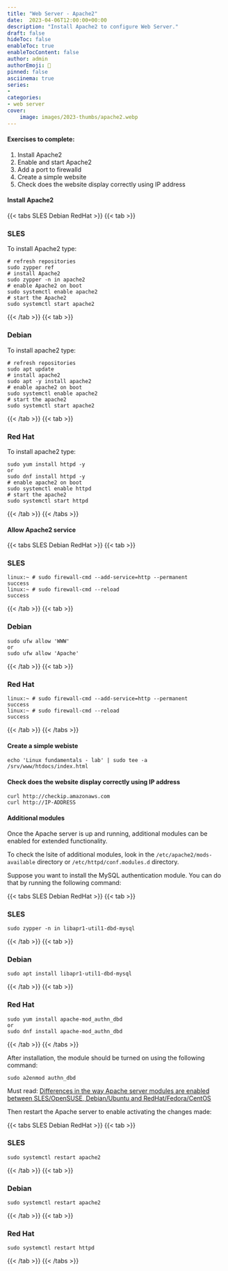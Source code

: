 ```yaml
---
title: "Web Server - Apache2"
date:  2023-04-06T12:00:00+00:00
description: "Install Apache2 to configure Web Server."
draft: false
hideToc: false
enableToc: true
enableTocContent: false
author: admin
authorEmoji: 🐧
pinned: false
asciinema: true
series:
-
categories:
- web server
cover:
    image: images/2023-thumbs/apache2.webp
---
```

#### Exercises to complete:
1. Install Apache2
2. Enable and start Apache2
3. Add a port to firewalld
4. Create a simple website
5. Check does the website display correctly using IP address

<script async id="asciicast-575077" src="https://asciinema.org/a/575077.js"></script>

#### Install Apache2

{{< tabs SLES Debian RedHat >}}
  {{< tab >}}
  ### SLES
  To install Apache2 type:
  ```
  # refresh repositories
  sudo zypper ref
  # install Apache2
  sudo zypper -n in apache2
  # enable Apache2 on boot
  sudo systemctl enable apache2
  # start the Apache2
  sudo systemctl start apache2
  ```
  {{< /tab >}}
  {{< tab >}}
  ### Debian
  To install apache2 type:
  ```
  # refresh repositories
  sudo apt update
  # install apache2
  sudo apt -y install apache2
  # enable apache2 on boot
  sudo systemctl enable apache2
  # start the apache2
  sudo systemctl start apache2
  ```
  {{< /tab >}}
  {{< tab >}}
  ### Red Hat
  To install apache2 type:
  ```
  sudo yum install httpd -y
  or
  sudo dnf install httpd -y
  # enable apache2 on boot
  sudo systemctl enable httpd
  # start the apache2
  sudo systemctl start httpd
  ```
  {{< /tab >}}
{{< /tabs >}}

#### Allow Apache2 service

{{< tabs SLES Debian RedHat >}}
  {{< tab >}}
  ### SLES
  ```
  linux:~ # sudo firewall-cmd --add-service=http --permanent
  success
  linux:~ # sudo firewall-cmd --reload
  success
  ```
  {{< /tab >}}
  {{< tab >}}
  ### Debian
  ```
  sudo ufw allow 'WWW'
  or
  sudo ufw allow 'Apache'
  ```
  {{< /tab >}}
  {{< tab >}}
  ### Red Hat
  ```
  linux:~ # sudo firewall-cmd --add-service=http --permanent
  success
  linux:~ # sudo firewall-cmd --reload
  success
  ```
  {{< /tab >}}
{{< /tabs >}}

#### Create a simple webiste

```
echo 'Linux fundamentals - lab' | sudo tee -a /srv/www/htdocs/index.html
```

#### Check does the website display correctly using IP address

```
curl http://checkip.amazonaws.com
curl http://IP-ADDRESS
```

#### Additional modules

Once the Apache server is up and running, additional modules can be enabled for extended functionality.

To check the lsite of additional modules, look in the ```/etc/apache2/mods-available``` directory or ```/etc/httpd/conf.modules.d``` directory.

Suppose you want to install the MySQL authentication module. You can do that by running the following command:

{{< tabs SLES Debian RedHat >}}
  {{< tab >}}
  ### SLES
  ```
  sudo zypper -n in libapr1-util1-dbd-mysql
  ```
  {{< /tab >}}
  {{< tab >}}
  ### Debian
  ```
  sudo apt install libapr1-util1-dbd-mysql
  ```
  {{< /tab >}}
  {{< tab >}}
  ### Red Hat
  ```
  sudo yum install apache-mod_authn_dbd
  or
  sudo dnf install apache-mod_authn_dbd
  ```
  {{< /tab >}}
{{< /tabs >}}

After installation, the module should be turned on using the following command:

```
sudo a2enmod authn_dbd
```

Must read: [Differences in the way Apache server modules are enabled between SLES/OpenSUSE, Debian/Ubuntu and RedHat/Fedora/CentOS](https://serverfault.com/questions/56394/how-do-i-enable-apache-modules-from-the-command-line-in-redhat)

Then restart the Apache server to enable activating the changes made:

{{< tabs SLES Debian RedHat >}}
  {{< tab >}}
  ### SLES
  ```
  sudo systemctl restart apache2
  ```
  {{< /tab >}}
  {{< tab >}}
  ### Debian
  ```
  sudo systemctl restart apache2
  ```
  {{< /tab >}}
  {{< tab >}}
  ### Red Hat
  ```
  sudo systemctl restart httpd
  ```
  {{< /tab >}}
{{< /tabs >}}